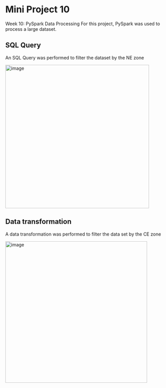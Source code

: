 # Mini Project 10
Week 10: PySpark Data Processing
For this project, PySpark was used to process a large dataset. 
## SQL Query
An SQL Query was performed to filter the dataset by the NE zone

<img width="447" alt="image" src="https://github.com/nogibjj/djl_mini_project_10/assets/143829673/2c4a591d-e739-43a8-9112-2050234802b8">

## Data transformation
A data transformation was performed to filter the data set by the CE zone

<img width="441" alt="image" src="https://github.com/nogibjj/djl_mini_project_10/assets/143829673/51cfe688-1327-45b1-8584-037172669e06">

